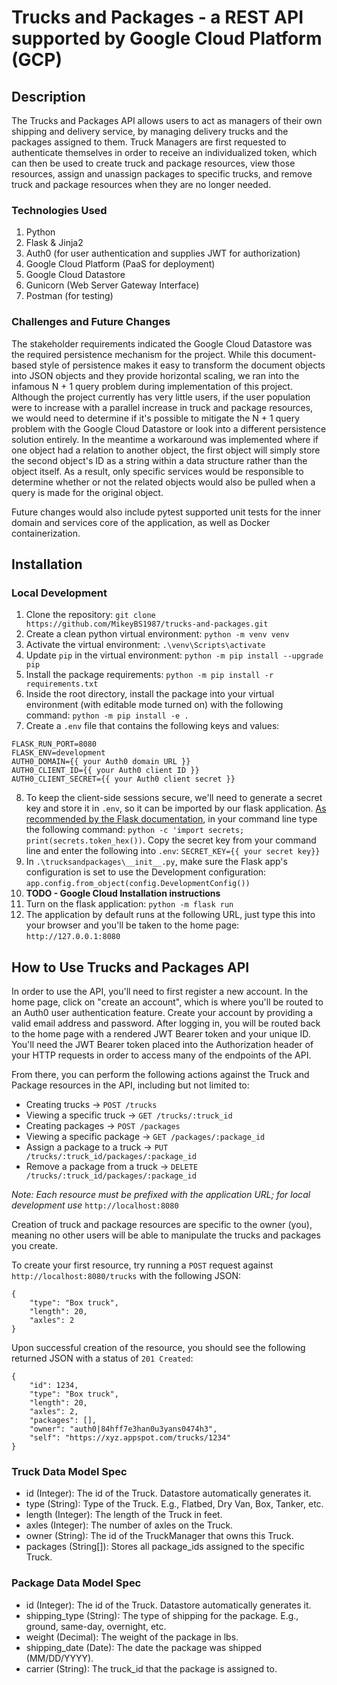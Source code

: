 # Trucks and Packages - a REST API supported by Google Cloud Platform (GCP)
## Description
The Trucks and Packages API allows users to act as managers of their own shipping and delivery service, by managing delivery trucks and the packages assigned to them. Truck Managers are first requested to authenticate themselves in order to receive an individualized token, which can then be used to create truck and package resources, view those resources, assign and unassign packages to specific trucks, and remove truck and package resources when they are no longer needed.

### Technologies Used
1. Python
2. Flask & Jinja2
3. Auth0 (for user authentication and supplies JWT for authorization)
4. Google Cloud Platform (PaaS for deployment)
5. Google Cloud Datastore
6. Gunicorn (Web Server Gateway Interface)
7. Postman (for testing)

### Challenges and Future Changes
The stakeholder requirements indicated the Google Cloud Datastore was the required persistence mechanism for the project. While this document-based style of persistence makes it easy to transform the document objects into JSON objects and they provide horizontal scaling, we ran into the infamous N + 1 query problem during implementation of this project. Although the project currently has very little users, if the user population were to increase with a parallel increase in truck and package resources, we would need to determine if it's possible to mitigate the N + 1 query problem with the Google Cloud Datastore or look into a different persistence solution entirely. In the meantime a workaround was implemented where if one object had a relation to another object, the first object will simply store the second object's ID as a string within a data structure rather than the object itself. As a result, only specific services would be responsible to determine whether or not the related objects would also be pulled when a query is made for the original object.

Future changes would also include pytest supported unit tests for the inner domain and services core of the application, as well as Docker containerization.

## Installation
### Local Development
1. Clone the repository: `git clone https://github.com/MikeyBS1987/trucks-and-packages.git`
2. Create a clean python virtual environment: `python -m venv venv`
3. Activate the virtual environment: `.\venv\Scripts\activate`
4. Update `pip` in the virtual environment: `python -m pip install --upgrade pip`
5. Install the package requirements: `python -m pip install -r requirements.txt`
6. Inside the root directory, install the package into your virtual environment (with editable mode turned on) with the following command: `python -m pip install -e .`
7. Create a `.env` file that contains the following keys and values:
```
FLASK_RUN_PORT=8080
FLASK_ENV=development
AUTH0_DOMAIN={{ your Auth0 domain URL }}
AUTH0_CLIENT_ID={{ your Auth0 client ID }}
AUTH0_CLIENT_SECRET={{ your Auth0 client secret }}
```
8. To keep the client-side sessions secure, we'll need to generate a secret key and store it in `.env`, so it can be imported by our flask application. [As recommended by the Flask documentation](https://flask.palletsprojects.com/en/2.1.x/config/), in your command line type the following command: `python -c 'import secrets; print(secrets.token_hex())`. Copy the secret key from your command line and enter the following into `.env`: `SECRET_KEY={{ your secret key}}`
8. In `.\trucksandpackages\__init__.py`, make sure the Flask app's configuration is set to use the Development configuration: `app.config.from_object(config.DevelopmentConfig())`
9. **TODO - Google Cloud Installation instructions**
10. Turn on the flask application: `python -m flask run`
11. The application by default runs at the following URL, just type this into your browser and you'll be taken to the home page: `http://127.0.0.1:8080`

## How to Use Trucks and Packages API
In order to use the API, you'll need to first register a new account. In the home page, click on "create an account", which is where you'll be routed to an Auth0 user authentication feature. Create your account by providing a valid email address and password. After logging in, you will be routed back to the home page with a rendered JWT Bearer token and your unique ID. You'll need the JWT Bearer token placed into the Authorization header of your HTTP requests in order to access many of the endpoints of the API.

From there, you can perform the following actions against the Truck and Package resources in the API, including but not limited to:

- Creating trucks -> `POST /trucks`
- Viewing a specific truck -> `GET /trucks/:truck_id`
- Creating packages -> `POST /packages`
- Viewing a specific package -> `GET /packages/:package_id`
- Assign a package to a truck -> `PUT /trucks/:truck_id/packages/:package_id`
- Remove a package from a truck -> `DELETE /trucks/:truck_id/packages/:package_id`

*Note: Each resource must be prefixed with the application URL; for local development use* `http://localhost:8080`

Creation of truck and package resources are specific to the owner (you), meaning no other users will be able to manipulate the trucks and packages you create.

To create your first resource, try running a `POST` request against `http://localhost:8080/trucks` with the following JSON:

```
{
    "type": "Box truck",
    "length": 20,
    "axles": 2
}
```

Upon successful creation of the resource, you should see the following returned JSON with a status of `201 Created`:

```
{
    "id": 1234,
    "type": "Box truck",
    "length": 20,
    "axles": 2,
    "packages": [],
    "owner": "auth0|84hff7e3han0u3yans0474h3",
    "self": "https://xyz.appspot.com/trucks/1234"
}
```

### Truck Data Model Spec
- id (Integer): The id of the Truck. Datastore automatically generates it.
- type (String): Type of the Truck. E.g., Flatbed, Dry Van, Box, Tanker, etc.
- length (Integer): The length of the Truck in feet.
- axles (Integer): The number of axles on the Truck.
- owner (String): The id of the TruckManager that owns this Truck.
- packages (String[]): Stores all package_ids assigned to the specific Truck.

### Package Data Model Spec
- id (Integer): The id of the Truck. Datastore automatically generates it.
- shipping_type (String): The type of shipping for the package. E.g., ground, same-day, overnight, etc.
- weight (Decimal): The weight of the package in lbs.
- shipping_date (Date): The date the package was shipped (MM/DD/YYYY).
- carrier (String): The truck_id that the package is assigned to.